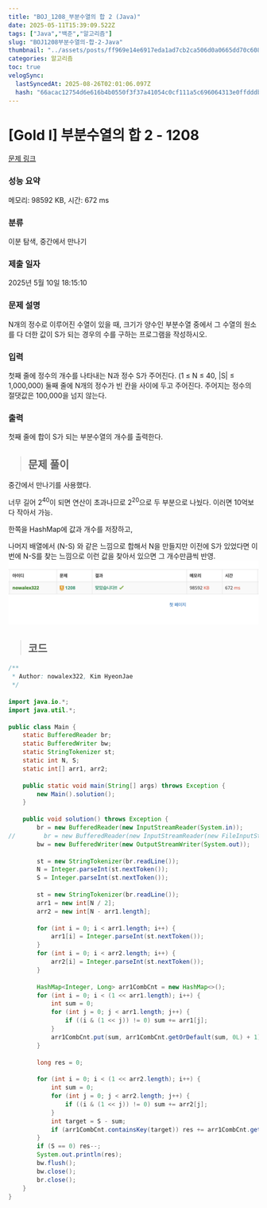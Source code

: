 ```yaml
---
title: "BOJ_1208_부분수열의 합 2 (Java)"
date: 2025-05-11T15:39:09.522Z
tags: ["Java","백준","알고리즘"]
slug: "BOJ1208부분수열의-합-2-Java"
thumbnail: "../assets/posts/ff969e14e6917eda1ad7cb2ca506d0a0665dd70c60812c5f9a62e0995edb9446.png"
categories: 알고리즘
toc: true
velogSync:
  lastSyncedAt: 2025-08-26T02:01:06.097Z
  hash: "66acac12754d6e616b4b0550f3f37a41054c0cf111a5c696064313e0ffdddb81"
---
```


# [Gold I] 부분수열의 합 2 - 1208 

[문제 링크](https://www.acmicpc.net/problem/1208) 

### 성능 요약

메모리: 98592 KB, 시간: 672 ms

### 분류

이분 탐색, 중간에서 만나기

### 제출 일자

2025년 5월 10일 18:15:10

### 문제 설명

<p>N개의 정수로 이루어진 수열이 있을 때, 크기가 양수인 부분수열 중에서 그 수열의 원소를 다 더한 값이 S가 되는 경우의 수를 구하는 프로그램을 작성하시오.</p>

### 입력 

 <p>첫째 줄에 정수의 개수를 나타내는 N과 정수 S가 주어진다. (1 ≤ N ≤ 40, |S| ≤ 1,000,000) 둘째 줄에 N개의 정수가 빈 칸을 사이에 두고 주어진다. 주어지는 정수의 절댓값은 100,000을 넘지 않는다.</p>

### 출력 

 <p>첫째 줄에 합이 S가 되는 부분수열의 개수를 출력한다.</p>

> ## 문제 풀이

중간에서 만나기를 사용했다.

너무 길어 $2^{40}$이 되면 연산이 초과나므로
$2^{20}$으로 두 부분으로 나눴다. 이러면 10억보다 작아서 가능.

한쪽을 HashMap에 값과 개수를 저장하고,

나머지 배열에서 (N-S) 와 같은 느낌으로 합해서 N을 만들지만 이전에 S가 있었다면 이번에 N-S를 찾는 느낌으로 이런 값을 찾아서 있으면 그 개수만큼씩 반영.
![](/assets/posts/ff969e14e6917eda1ad7cb2ca506d0a0665dd70c60812c5f9a62e0995edb9446.png)

> ## 코드

```java
/**
 * Author: nowalex322, Kim HyeonJae
 */

import java.io.*;
import java.util.*;

public class Main {
    static BufferedReader br;
    static BufferedWriter bw;
    static StringTokenizer st;
    static int N, S;
    static int[] arr1, arr2;

    public static void main(String[] args) throws Exception {
        new Main().solution();
    }

    public void solution() throws Exception {
        br = new BufferedReader(new InputStreamReader(System.in));
//        br = new BufferedReader(new InputStreamReader(new FileInputStream("src/main/java/BOJ_1208_부분수열의합2/input.txt")));
        bw = new BufferedWriter(new OutputStreamWriter(System.out));

        st = new StringTokenizer(br.readLine());
        N = Integer.parseInt(st.nextToken());
        S = Integer.parseInt(st.nextToken());

        st = new StringTokenizer(br.readLine());
        arr1 = new int[N / 2];
        arr2 = new int[N - arr1.length];

        for (int i = 0; i < arr1.length; i++) {
            arr1[i] = Integer.parseInt(st.nextToken());
        }
        for (int i = 0; i < arr2.length; i++) {
            arr2[i] = Integer.parseInt(st.nextToken());
        }

        HashMap<Integer, Long> arr1CombCnt = new HashMap<>();
        for (int i = 0; i < (1 << arr1.length); i++) {
            int sum = 0;
            for (int j = 0; j < arr1.length; j++) {
                if ((i & (1 << j)) != 0) sum += arr1[j];
            }
            arr1CombCnt.put(sum, arr1CombCnt.getOrDefault(sum, 0L) + 1);
        }

        long res = 0;

        for (int i = 0; i < (1 << arr2.length); i++) {
            int sum = 0;
            for (int j = 0; j < arr2.length; j++) {
                if ((i & (1 << j)) != 0) sum += arr2[j];
            }
            int target = S - sum;
            if (arr1CombCnt.containsKey(target)) res += arr1CombCnt.get(target);
        }
        if (S == 0) res--;
        System.out.println(res);
        bw.flush();
        bw.close();
        br.close();
    }
}
```